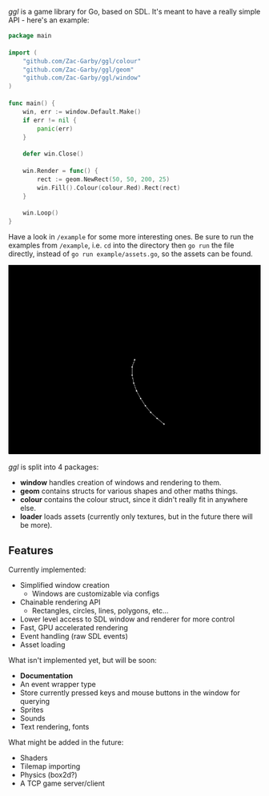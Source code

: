 _ggl_ is a game library for Go, based on SDL. It's meant to have a really simple API - here's an example:

```go
package main

import (
    "github.com/Zac-Garby/ggl/colour"
	"github.com/Zac-Garby/ggl/geom"
	"github.com/Zac-Garby/ggl/window"
)

func main() {
    win, err := window.Default.Make()
    if err != nil {
        panic(err)
    }

    defer win.Close()

    win.Render = func() {
        rect := geom.NewRect(50, 50, 200, 25)
        win.Fill().Colour(colour.Red).Rect(rect)
    }

    win.Loop()
}
```

Have a look in `/example` for some more interesting ones. Be sure to run the examples from
`/example`, i.e. `cd` into the directory then `go run` the file directly, instead of
`go run example/assets.go`, so the assets can be found.

![](eg.gif)

_ggl_ is split into 4 packages:

 - **window** handles creation of windows and rendering to them.
 - **geom** contains structs for various shapes and other maths things.
 - **colour** contains the colour struct, since it didn't really fit in anywhere else.
 - **loader** loads assets (currently only textures, but in the future there will be more).

## Features

Currently implemented:

 - Simplified window creation
   - Windows are customizable via configs
 - Chainable rendering API
   - Rectangles, circles, lines, polygons, etc...
 - Lower level access to SDL window and renderer for more control
 - Fast, GPU accelerated rendering
 - Event handling (raw SDL events)
 - Asset loading

What isn't implemented yet, but will be soon:

 - **Documentation**
 - An event wrapper type
 - Store currently pressed keys and mouse buttons in the window for querying
 - Sprites
 - Sounds
 - Text rendering, fonts

What might be added in the future:

 - Shaders
 - Tilemap importing
 - Physics (box2d?)
 - A TCP game server/client
